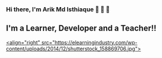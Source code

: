 ### Hi there, I'm Arik Md Isthiaque 👋 👋 👋

## I'm a Learner, Developer and a Teacher!!

<a target="_blank" href="/"><align="right" src="https://elearningindustry.com/wp-content/uploads/2014/12/shutterstock_158869706.jpg"></a>

<!--
**Arik096/Arik096** is a ✨ _special_ ✨ repository because its `README.md` (this file) appears on your GitHub profile.

Here are some ideas to get you started:

- 🔭 I’m currently working on ...
- 🌱 I’m currently learning ...
- 👯 I’m looking to collaborate on ...
- 🤔 I’m looking for help with ...
- 💬 Ask me about ...
- 📫 How to reach me: ...
- 😄 Pronouns: ...
- ⚡ Fun fact: ...
-->
